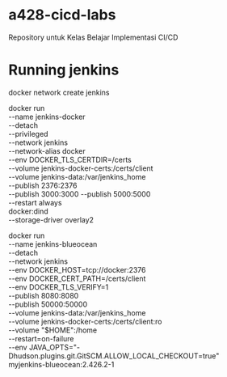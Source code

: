 # a428-cicd-labs

Repository untuk Kelas Belajar Implementasi CI/CD

# Running jenkins

docker network create jenkins

docker run \
 --name jenkins-docker \
 --detach \
 --privileged \
 --network jenkins \
 --network-alias docker \
 --env DOCKER_TLS_CERTDIR=/certs \
 --volume jenkins-docker-certs:/certs/client \
 --volume jenkins-data:/var/jenkins_home \
 --publish 2376:2376 \
 --publish 3000:3000 --publish 5000:5000 \
 --restart always \
 docker:dind \
 --storage-driver overlay2

docker run \
 --name jenkins-blueocean \
 --detach \
 --network jenkins \
 --env DOCKER_HOST=tcp://docker:2376 \
 --env DOCKER_CERT_PATH=/certs/client \
 --env DOCKER_TLS_VERIFY=1 \
 --publish 8080:8080 \
 --publish 50000:50000 \
 --volume jenkins-data:/var/jenkins_home \
 --volume jenkins-docker-certs:/certs/client:ro \
 --volume "$HOME":/home \
 --restart=on-failure \
 --env JAVA_OPTS="-Dhudson.plugins.git.GitSCM.ALLOW_LOCAL_CHECKOUT=true" \
 myjenkins-blueocean:2.426.2-1
